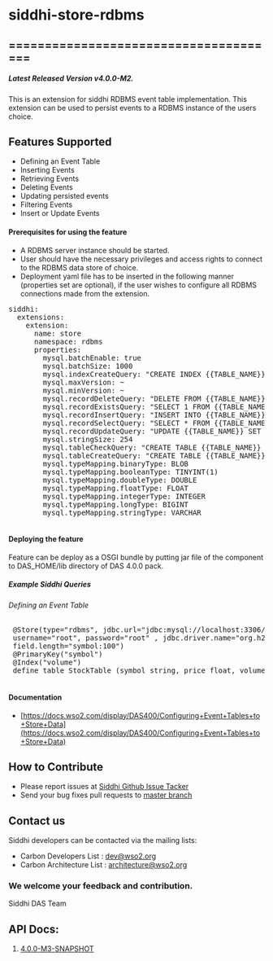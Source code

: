 # siddhi-store-rdbms

======================================
---
##### Latest Released Version v4.0.0-M2.

This is an extension for siddhi RDBMS event table implementation. This extension can be used to persist events to a RDBMS instance of the users choice.

Features Supported
------------------
 - Defining an Event Table
 - Inserting Events
 - Retrieving Events
 - Deleting Events
 - Updating persisted events
 - Filtering Events
 - Insert or Update Events
      
#### Prerequisites for using the feature
 - A RDBMS server instance should be started.
 - User should have the necessary privileges and access rights to connect to the RDBMS data store of choice.
 - Deployment yaml file has to be inserted in the following manner (properties set are optional), if the user wishes to configure all RDBMS connections made from the extension.
 <pre>
siddhi: 
  extensions: 
    extension: 
      name: store
      namespace: rdbms
      properties: 
        mysql.batchEnable: true
        mysql.batchSize: 1000
        mysql.indexCreateQuery: "CREATE INDEX {{TABLE_NAME}}_INDEX ON {{TABLE_NAME}} ({{INDEX_COLUMNS}})"
        mysql.maxVersion: ~
        mysql.minVersion: ~
        mysql.recordDeleteQuery: "DELETE FROM {{TABLE_NAME}} {{CONDITION}}"
        mysql.recordExistsQuery: "SELECT 1 FROM {{TABLE_NAME}} {{CONDITION}} LIMIT 1"
        mysql.recordInsertQuery: "INSERT INTO {{TABLE_NAME}} VALUES ({{Q}})"
        mysql.recordSelectQuery: "SELECT * FROM {{TABLE_NAME}} {{CONDITION}}"
        mysql.recordUpdateQuery: "UPDATE {{TABLE_NAME}} SET {{COLUMNS_AND_VALUES}} {{CONDITION}}"
        mysql.stringSize: 254
        mysql.tableCheckQuery: "CREATE TABLE {{TABLE_NAME}} ({{COLUMNS, PRIMARY_KEYS}})"
        mysql.tableCreateQuery: "CREATE TABLE {{TABLE_NAME}} ({{COLUMNS, PRIMARY_KEYS}})"
        mysql.typeMapping.binaryType: BLOB
        mysql.typeMapping.booleanType: TINYINT(1)
        mysql.typeMapping.doubleType: DOUBLE
        mysql.typeMapping.floatType: FLOAT
        mysql.typeMapping.integerType: INTEGER
        mysql.typeMapping.longType: BIGINT
        mysql.typeMapping.stringType: VARCHAR
 </pre>

 
#### Deploying the feature
 Feature can be deploy as a OSGI bundle by putting jar file of the component to DAS_HOME/lib directory of DAS 4.0.0 pack. 
 
##### Example Siddhi Queries
###### Defining an Event Table
 <pre>
 @Store(type="rdbms", jdbc.url="jdbc:mysql://localhost:3306/das",
 username="root", password="root" , jdbc.driver.name="org.h2.Driver",
 field.length="symbol:100")
 @PrimaryKey("symbol")
 @Index("volume")
 define table StockTable (symbol string, price float, volume long);
 </pre>

#### Documentation 
* [https://docs.wso2.com/display/DAS400/Configuring+Event+Tables+to+Store+Data](https://docs.wso2.com/display/DAS400/Configuring+Event+Tables+to+Store+Data)

## How to Contribute
* Please report issues at [Siddhi Github Issue Tacker](https://github.com/wso2-extensions/siddhi-store-rdbms/issues)
* Send your bug fixes pull requests to [master branch](https://github.com/wso2-extensions/siddhi-store-rdbms/tree/master) 

## Contact us 
Siddhi developers can be contacted via the mailing lists:
  * Carbon Developers List : dev@wso2.org
  * Carbon Architecture List : architecture@wso2.org

### We welcome your feedback and contribution.

Siddhi DAS Team

## API Docs:

1. <a href="./api/4.0.0-M3-SNAPSHOT.md">4.0.0-M3-SNAPSHOT</a>
